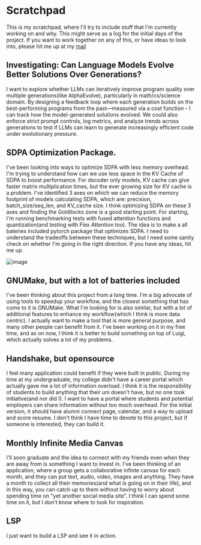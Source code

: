 # Scratchpad

This is my scratchpad, where I'll try to include stuff that I'm currently working on and why. This might serve as a log for the initial days of the project. If you want to work together on any of this, or have ideas to look into, please hit me up at my [mail](mailto:ysrivastava82@gmail.com)

## Investigating: Can Language Models Evolve Better Solutions Over Generations?
I want to explore whether LLMs can iteratively improve program quality over multiple generations(like AlphaEvolve), particularly in math/cs/science domain. By designing a feedback loop where each generation builds on the best-performing programs from the past—measured via a cost function - I can track how the model-generated solutions evolved. We could also enforce strict prompt controls, log metrics, and analyze trends across generations to test if LLMs can learn to generate increasingly efficient code under evolutionary pressure.

## SDPA Optimization Package.
I've been looking into ways to optimize SDPA with less memory overhead. I'm trying to understand how can we use less space in the KV Cache of SDPA to boost performance. For decoder only models, KV cache can give faster matrix multiplication times, but the ever growing size for KV cache is a problem. I've identified 3 axes on which we can reduce the memory footprint of models calculating SDPA, which are: precision, batch_size/seq_len, and KV_cache size. I think optimizing SDPA on these 3 axes and finding the Goldilocks zone is a good starting point. For starting, I'm running benchmarking tests with fused attention functions and quantization(and testing with Flex Attention too). The idea is to make a all bateries included pytorch package that optimizes SDPA. I need to understand the tradeoffs between these techniques, but I need some sanity check on whether I'm going in the right direction. If you have any ideas, hit me up.

![image](https://github.com/user-attachments/assets/e73f7cd3-8114-45c8-a8b4-b7fde28ed837)

## GNUMake, but with a lot of batteries included
I've been thinking about this project from a long time. I'm a big advocate of using tools to speedup your workflow, and the closest something that has come to it is GNUMake. What I'm looking for is also similar, but with a lot of additional features to enhance my workflow(which I think is more data centric). I actually want to make a tool that is more general purpose, and many other people can benefit from it. I've been working on it in my free time, and as on now, I think it is better to build something on top of Luigi, which actually solves a lot of my problems.

## Handshake, but opensource
I feel many application could benefit if they were built in public. During my time at my undergraduate, my college didn't have a career portal which actually gave me a lot of information overload. I think it is the responsibility of students to build anything that their uni doesn't have, but no one took initiative(and nor did I). I want to have a portal where students and potential employers can share information without too much overhead. For the initial version, it should have alumni connect page, calendar, and a way to upload and score resume. I don't think I have time to devote to this project, but if someone is interested, they can build it.

## Monthly Infinite Media Canvas
I'll soon graduate and the idea to connect with my friends even when they are away from is something I want to invest in. I've been thinking of an application, where a group gets a collaborative infinte canvas for each month, and they can put text, audio, video, images and anything. They have a month to collect all their memories(and what is going on in their life), and in this way, you can catch up to them without having to worry about spending time on "yet another social media site". I think I can spend some time on it, but I don't know where to look for inspiration.

## LSP
I just want to build a LSP and see it in action.

